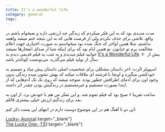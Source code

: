 ```yaml
---
title: It's a wonderful life
category: general
tags:  
---
```



مدت مدیدی بود که به این فکر میکردم که زندگی چه ارزشی داره و نمیخوام باشم در واقع. تلاشی برای حذف نکردم ولی از فرصت هایی که به این نتیجه ختم میشد واهمه نداشتم. مثلا همین اواخر که جنگ شده بود میخواستم به صورت اختیاری جهت اعلام مخالفت برم تو خیابون. تو همین ایام بود که برای اینکه شبا از صدای انفجارها نمیشد خوابید فیلم میدیدم و یه شب یه فیلم قدیمی دیدم به [It's a Wonderful Life](https://www.imdb.com/title/tt0038650/). بیش از ۷۰ سال از تولید فیلم می‌گذره. می‌تونست کوتاه‌تر باشه. 



اسپویلر الرت: اخر داستان مشکلی برای شخصیت اصلی داستان پیش میاد و تصمیم به خودکشی میگیره و اونجا با فرشته ای ملاقات میکنه که بهش نشون میده زندگی بدون وجود اون برای آدمای اطرافش چطور بوده. متوجه میشه که روی تک تک آدم‌هایی که از ابتدا بصورت مستقیم و غیرمستقیم در زندگیش بودن چقدر اثر داشته. 

ساعت تقریبا ۶ صبح بود که فیلم تموم شد. و این تفکر من هم با خودش برد. از اون به بعد برای زندگیم ارزش خیلی بیشتری قائلم. <br>

این دو تا آهنگ هم در این موضوع دوست دارم در انتهای این پست ذکر کنم:

[Lucky- Aurora](https://youtu.be/AmTiqR2_VAw?si=9BXGHQjY2grNKIfM){:target="_blank"}<br>
[The Lucky One- TS](https://youtu.be/4LtQxA_ooLk?si=FrflKxMhh2DpJd-r){:target="_blank"}


